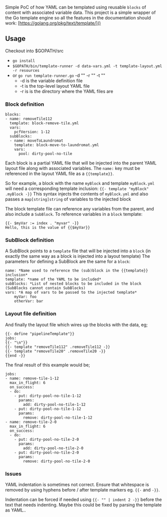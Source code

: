 
Simple PoC of how YAML can be templated using reusable `blocks` of content with associated variable data.
This project is a simple wrapper of the Go template engine so all the features 
in the documentation should work: [https://golang.org/pkg/text/template/]() 

## Usage
Checkout into $GOPATH/src
* `go install`
* `$GOPATH/bin/template-runner -d data-vars.yml -t template-layout.yml -r resources` 
* or `go run template-runner.go` -d "" -r "" -t ""
    * -d is the variable definition file
    * -t is the top-level layout YAML file
    * -r is is the directory where the YAML files are

### Block definition
```
blocks:
- name: removeTile112
  template: block-remove-tile.yml
  vars:
    pcfVersion: 1-12
  subBlocks:
  - name: moveToLaundromat
    template: block-move-to-laundromat.yml
    vars:
      pool: dirty-pool-no-tile

```
Each block is a partial YAML file that will be injected into the parent YAML layout file
along with associated variables. The `name:` key must be referenced in the layout YAML
file as a `{{template}}`. 

So for example, a block with the name `myBlock` and template `myBlock.yml` will need a corresponding template inclusion: `{{- template "myBlock" .myBlock -}}`
This syntax injects the contents of `myBlock.yml` and also passes a `map[string]string` of variables to the injected block

The block template file can reference any variables from the parent, and also include a `SubBlock`. 
To reference variables in a `block` template:
```
{{- $myVar := index . "myvar" -}}
Hello, this is the value of {{$myVar}}
```
### SubBlock definition

A SubBlock points to a `template` file that will be injected into a `block` (in exactly the same way as a block is injected into a layout template)
The parameters for defining a SubBlock are the same for a `block`:
```
name: *Name used to reference the (sub)block in the {{template}} inclusion*
template: *name of the YAML to be included*
subBlocks: *List of nested blocks to be included in the block (SubBlocks cannot contain SubBlocks)
vars: *A map of vars to be passed to the injected template*
    myVar: foo
    otherVar: bar
```
### Layout file definition

And finally the layout file which wires up the blocks with the data, eg;

```
{{- define "pipelineTemplate"}}
jobs:
{{- "\n"}}
{{- template "removeTile112" .removeTile112 -}}
{{- template "removeTile20" .removeTile20 -}}
{{end -}}
```

The final result of this example would be;

```
jobs:
- name: remove-tile-1-12
  max_in_flight: 6
  on_success:
  - do:
    - put: dirty-pool-no-tile-1-12
      params:
        add: dirty-pool-no-tile-1-12
    - put: dirty-pool-no-tile-1-12
      params:
        remove: dirty-pool-no-tile-1-12
- name: remove-tile-2-0
  max_in_flight: 6
  on_success:
  - do:
    - put: dirty-pool-no-tile-2-0
      params:
        add: dirty-pool-no-tile-2-0
    - put: dirty-pool-no-tile-2-0
      params:
        remove: dirty-pool-no-tile-2-0
```

### Issues
YAML indentation is sometimes not correct. Ensure that whitespace is removed by using hyphens
 before / after template markers eg. `{{-` and `-}}`.
 
Indentation can be forced if needed using `{{- "" | indent 2 -}}` before the text that needs indenting.
Maybe this could be fixed by parsing the template as YAML..